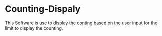 # Counting-Dispaly
This Software is use to display the conting based on the user input for the limit to display the counting. 
